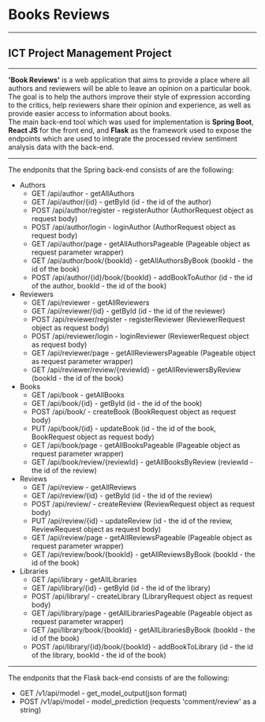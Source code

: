 # Books Reviews
--------------------------------
## ICT Project Management Project
--------------------------------
<b>'Book Reviews'</b> is a web application that aims to provide a place where all authors and reviewers will be able to leave an opinion on a particular book. The goal is to help the authors improve their style of expression according to the critics, help reviewers share their opinion and experience, as well as provide easier access to information about books.
<br/>
The main back-end tool which was used for implementation is <b>Spring Boot</b>, <b>React JS</b> for the front end, and 
<b>Flask</b> as the framework used to expose the endpoints which are used to integrate the processed review sentiment analysis data with the back-end.
<br/>

-----------------------

The endponits that the Spring back-end consists of are the following: <br/>
- Authors
  - GET /api/author - getAllAuthors
  - GET /api/author/{id} - getById (id - the id of the author)
  - POST /api/author/register - registerAuthor (AuthorRequest object as request body)
  - POST /api/author/login - loginAuthor (AuthorRequest object as request body)
  - GET /api/author/page - getAllAuthorsPageable (Pageable object as request parameter wrapper)
  - GET /api/author/book/{bookId} - getAllAuthorsByBook (bookId - the id of the book)
  - POST /api/author/{id}/book/{bookId} - addBookToAuthor (id - the id of the author, bookId - the id of the book)
- Reviewers
  - GET /api/reviewer - getAllReviewers
  - GET /api/reviewer/{id} - getById (id - the id of the reviewer)
  - POST /api/reviewer/register - registerReviewer (ReviewerRequest object as request body)
  - POST /api/reviewer/login - loginReviewer (ReviewerRequest object as request body)
  - GET /api/reviewer/page - getAllReviewersPageable (Pageable object as request parameter wrapper)
  - GET /api/reviewer/review/{reviewId} - getAllReviewersByReview (bookId - the id of the book)
- Books
  - GET /api/book - getAllBooks
  - GET /api/book/{id} - getById (id - the id of the book)
  - POST /api/book/ - createBook (BookRequest object as request body)
  - PUT /api/book/{id} - updateBook (id - the id of the book, BookRequest object as request body)
  - GET /api/book/page - getAllBooksPageable (Pageable object as request parameter wrapper)
  - GET /api/book/review/{reviewId} - getAllBooksByReview (reviewId - the id of the review)
- Reviews
  - GET /api/review - getAllReviews
  - GET /api/review/{id} - getById (id - the id of the review)
  - POST /api/review/ - createReview (ReviewRequest object as request body)
  - PUT /api/review/{id} - updateReview (id - the id of the review, ReviewRequest object as request body)
  - GET /api/review/page - getAllReviewsPageable (Pageable object as request parameter wrapper)
  - GET /api/review/book/{bookId} - getAllReviewsByBook (bookId - the id of the book)
- Libraries
  - GET /api/library - getAllLibraries
  - GET /api/library/{id} - getById (id - the id of the library)
  - POST /api/library/ - createLibrary (LibraryRequest object as request body)
  - GET /api/library/page - getAllLibrariesPageable (Pageable object as request parameter wrapper)
  - GET /api/library/book/{bookId} - getAllLibrariesByBook (bookId - the id of the book)
  - POST /api/library/{id}/book/{bookId} - addBookToLibrary (id - the id of the library, bookId - the id of the book)

-----------------------

The endponits that the Flask back-end consists of are the following: <br/>
  - GET /v1/api/model - get_model_output(json format)
  - POST /v1/api/model - model_prediction (requests 'comment/review' as a string)
